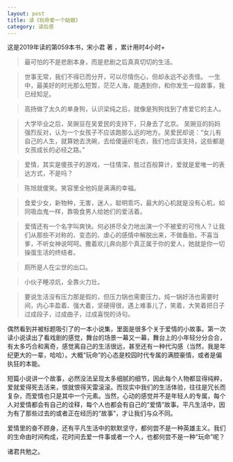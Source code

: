 ```yaml
---
layout: post
title: 读《玩命爱一个姑娘》
category: 读后感
---
```

这是2019年读的第059本书，宋小君 著	，累计用时4小时+

>最可怕的不是悲剧本身，而是悲剧之后真真切切的生活。

>世事无常，我们不得已而分开，可以尽情伤心，但却永远不必责怪。 一生中，最美好的时光那么短暂，茫茫人海，能遇到你，和你发生一段故事，我已经知足。

>高扬做了太久的单身狗，认识梁纯之后，就像是狗狗找到了疼爱它的主人。

>大学毕业之后，吴豌豆在吴爱民的支持下，只身去了北京。 吴豌豆的妈妈强烈反对，认为一个女孩子不应该跑那么远的地方。吴爱民却说：“女儿有自己的人生，就算她去洗碗，去给傻逼织毛衣，我们也应该支持，这些都是女孩成长的必经之路。”

>爱情，其实是傻孩子的游戏，一往情深，胜过百般算计，爱就是爱唯一的表达方式，不是吗？

>陈旭就傻笑。笑容里全他妈是满满的幸福。

>食爱少女，新物种，无害，迷人，聪明乖巧，最大的心机就是没有心机，如同吸血鬼一样，靠吸食男人给她们的爱活着。

>爱情还有一个名字叫爽快。何必拼尽全力地出演一个不被爱的可怜人？让我们从那些不对称的、变态的、虐心的感情中解脱出来，不做备胎，不喜当爹，不听女神说呵呵。撒着欢儿奔向那个真正属于你的爱人，她就是你一切操蛋生活的终结者。

>厕所是人在尘世的出口。

>小伙子睡凉炕，全靠火力壮。

>要说生活没有压力那是假的，但压力锅也需要压力，炖一锅好汤也需要时间，内心丰盈着、强大着，坚硬得很，遇上难事儿了，笑着，大笑着把日子过成段子，过成曲子，过成喜悦的诗句。

偶然看到并被标题吸引了的一本小说集，里面是很多个关于爱情的小故事。第一次读小说读出了看戏剧的感觉，舞台的场景一幕又一幕，舞台上的小年轻分分合合，有太多巧合和离奇，感觉离自己的生活很远，甚至还有一种代沟感（当然，我是年纪更大的一辈，哈哈）。大概“玩命”的心态是校园时代专属的满腔豪情，或者是偏执狂的本能。

短篇小说讲一个故事，必然没法呈现太多细腻的细节，因此每个人物都显得纯粹，爱就爱得死去活来，恨就恨得天雷滚滚。而现实中我们的生活体验，往往是冗长而复杂，而爱情也只是其中一个元素。当然，心动的感觉并不是年轻人的专属，每个人对爱情都会有自己的诠释，每个人也都会有自己的“爱情”故事。平凡生活中，因为有了那些过去的或者正在经历的“故事”，才让我们与众不同。

爱情里的奋不顾身，还有平凡生活中的默默坚守，都何尝不是一种英雄主义。我们的生命由时间构成，花时间去爱一件事或者一个人，也都何尝不是一种“玩命”呢？

诸君共勉之。